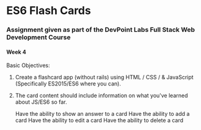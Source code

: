 # ES6 Flash Cards

### Assignment given as part of the DevPoint Labs Full Stack Web Development Course

#### Week 4


Basic Objectives:

1. Create a flashcard app (without rails) using HTML / CSS / & JavaScript (Specifically ES2015/ES6 where you can).

2. The card content should include information on what you've learned about JS/ES6 so far.

    Have the ability to show an answer to a card
    Have the ability to add a card
    Have the ability to edit a card
    Have the ability to delete a card
